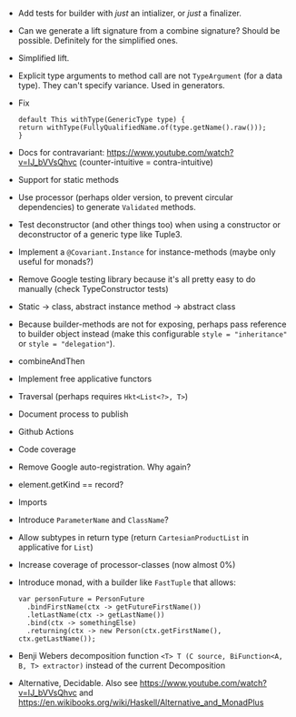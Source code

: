 * Add tests for builder with _just_ an intializer, or _just_ a finalizer.
* Can we generate a lift signature from a combine signature? Should be possible. Definitely for the simplified ones.
* Simplified lift.
* Explicit type arguments to method call are not `TypeArgument` (for a data type). They can't specify variance. Used in generators.
* Fix
  ```
  default This withType(GenericType type) {
  return withType(FullyQualifiedName.of(type.getName().raw()));
  }
  ```
* Docs for contravariant: https://www.youtube.com/watch?v=IJ_bVVsQhvc (counter-intuitive = contra-intuitive)
* Support for static methods
* Use processor (perhaps older version, to prevent circular dependencies) to generate `Validated` methods.
* Test deconstructor (and other things too) when using a constructor or deconstructor of a generic type like Tuple3.
* Implement a `@Covariant.Instance` for instance-methods (maybe only useful for monads?)
* Remove Google testing library because it's all pretty easy to do manually (check TypeConstructor tests)
* Static -> class, abstract instance method -> abstract class
* Because builder-methods are not for exposing, perhaps pass reference to builder object instead (make this configurable `style = "inheritance"` or `style = "delegation"`).
* combineAndThen
* Implement free applicative functors
* Traversal (perhaps requires `Hkt<List<?>, T>`)
* Document process to publish
* Github Actions
* Code coverage
* Remove Google auto-registration. Why again?
* element.getKind == record?
* Imports
* Introduce `ParameterName` and `ClassName`?
* Allow subtypes in return type (return `CartesianProductList` in applicative for `List`)
* Increase coverage of processor-classes (now almost 0%)
* Introduce monad, with a builder like `FastTuple` that allows:
    
    ```
    var personFuture = PersonFuture
      .bindFirstName(ctx -> getFutureFirstName())
      .letLastName(ctx -> getLastName())
      .bind(ctx -> somethingElse)
      .returning(ctx -> new Person(ctx.getFirstName(), ctx.getLastName());
    ```
* Benji Webers decomposition function `<T> T (C source, BiFunction<A, B, T> extractor)` instead of the current Decomposition
* Alternative, Decidable. Also see https://www.youtube.com/watch?v=IJ_bVVsQhvc and https://en.wikibooks.org/wiki/Haskell/Alternative_and_MonadPlus
